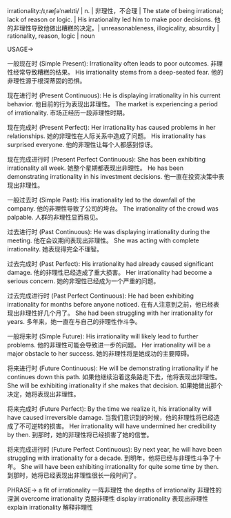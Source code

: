 irrationality:/ɪˌræʃəˈnælɪti/ | n. | 非理性，不合理 | The state of being irrational; lack of reason or logic. |  His irrationality led him to make poor decisions. 他的非理性导致他做出糟糕的决定。| unreasonableness, illogicality, absurdity | rationality, reason, logic | noun

USAGE->

一般现在时 (Simple Present):
Irrationality often leads to poor outcomes. 非理性经常导致糟糕的结果。
His irrationality stems from a deep-seated fear. 他的非理性源于根深蒂固的恐惧。

现在进行时 (Present Continuous):
He is displaying irrationality in his current behavior. 他目前的行为表现出非理性。
The market is experiencing a period of irrationality. 市场正经历一段非理性时期。

现在完成时 (Present Perfect):
Her irrationality has caused problems in her relationships. 她的非理性在人际关系中造成了问题。
His irrationality has surprised everyone. 他的非理性让每个人都感到惊讶。

现在完成进行时 (Present Perfect Continuous):
She has been exhibiting irrationality all week. 她整个星期都表现出非理性。
He has been demonstrating irrationality in his investment decisions. 他一直在投资决策中表现出非理性。

一般过去时 (Simple Past):
His irrationality led to the downfall of the company. 他的非理性导致了公司的垮台。
The irrationality of the crowd was palpable. 人群的非理性显而易见。

过去进行时 (Past Continuous):
He was displaying irrationality during the meeting. 他在会议期间表现出非理性。
She was acting with complete irrationality. 她表现得完全不理智。

过去完成时 (Past Perfect):
His irrationality had already caused significant damage. 他的非理性已经造成了重大损害。
Her irrationality had become a serious concern. 她的非理性已经成为一个严重的问题。

过去完成进行时 (Past Perfect Continuous):
He had been exhibiting irrationality for months before anyone noticed. 在有人注意到之前，他已经表现出非理性好几个月了。
She had been struggling with her irrationality for years. 多年来，她一直在与自己的非理性作斗争。

一般将来时 (Simple Future):
His irrationality will likely lead to further problems. 他的非理性可能会导致进一步的问题。
Her irrationality will be a major obstacle to her success. 她的非理性将是她成功的主要障碍。

将来进行时 (Future Continuous):
He will be demonstrating irrationality if he continues down this path. 如果他继续沿着这条路走下去，他将表现出非理性。
She will be exhibiting irrationality if she makes that decision. 如果她做出那个决定，她将表现出非理性。

将来完成时 (Future Perfect):
By the time we realize it, his irrationality will have caused irreversible damage. 当我们意识到的时候，他的非理性将已经造成了不可逆转的损害。
Her irrationality will have undermined her credibility by then. 到那时，她的非理性将已经损害了她的信誉。


将来完成进行时 (Future Perfect Continuous):
By next year, he will have been struggling with irrationality for a decade. 到明年，他将已经与非理性斗争了十年。
She will have been exhibiting irrationality for quite some time by then. 到那时，她将已经表现出非理性很长一段时间了。



PHRASE->
a fit of irrationality 一阵非理性
the depths of irrationality 非理性的深渊
overcome irrationality 克服非理性
display irrationality 表现出非理性
explain irrationality 解释非理性

